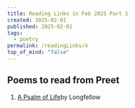 ```yaml
---
title: Reading Links in Feb 2025 Part 1
created: 2025-02-01
published: 2025-02-01
tags:
  - poetry
permalink: /readingLinks/4
top_of_mind: "false"
---
```


## Poems to read from Preet 
1. [A Psalm of Life](https://www.poetryfoundation.org/poems/44644/a-psalm-of-life)by Longfellow

